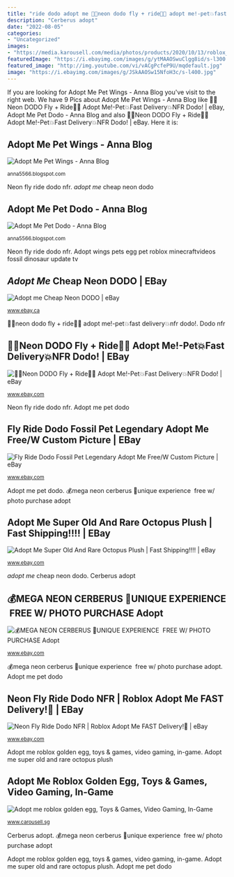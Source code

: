 ```yaml
---
title: "ride dodo adopt me 💖💖neon dodo fly + ride💖💖 adopt me!-pet💥fast delivery💥nfr dodo!"
description: "Cerberus adopt"
date: "2022-08-05"
categories:
- "Uncategorized"
images:
- "https://media.karousell.com/media/photos/products/2020/10/13/roblox_adopt_me_dragon_1602602941_f4b01d8a_thumbnail.jpg"
featuredImage: "https://i.ebayimg.com/images/g/ytMAAOSwuClgg8id/s-l300.jpg"
featured_image: "http://img.youtube.com/vi/vACgPcfeP9U/mqdefault.jpg"
image: "https://i.ebayimg.com/images/g/JSkAAOSw15NfoH3c/s-l400.jpg"
---
```


If you are looking for Adopt Me Pet Wings - Anna Blog you've visit to the right web. We have 9 Pics about Adopt Me Pet Wings - Anna Blog like 💖💖Neon DODO Fly + Ride💖💖 Adopt Me!-Pet💥Fast Delivery💥NFR Dodo! | eBay, Adopt Me Pet Dodo - Anna Blog and also 💖💖Neon DODO Fly + Ride💖💖 Adopt Me!-Pet💥Fast Delivery💥NFR Dodo! | eBay. Here it is:

## Adopt Me Pet Wings - Anna Blog

![Adopt Me Pet Wings - Anna Blog](http://img.youtube.com/vi/vACgPcfeP9U/mqdefault.jpg "Adopt me super old and rare octopus plush")

<small>anna5566.blogspot.com</small>

Neon fly ride dodo nfr. *adopt me* cheap neon dodo

## Adopt Me Pet Dodo - Anna Blog

![Adopt Me Pet Dodo - Anna Blog](https://i.ytimg.com/vi/ue_p9n2wtyo/hqdefault.jpg "Adopt wings pets egg pet roblox minecraftvideos fossil dinosaur update tv")

<small>anna5566.blogspot.com</small>

Neon fly ride dodo nfr. Adopt wings pets egg pet roblox minecraftvideos fossil dinosaur update tv

## *Adopt Me* Cheap Neon DODO | EBay

![*Adopt me* Cheap Neon DODO | eBay](https://i.ebayimg.com/images/g/u8QAAOSwpcFfwPW1/s-l300.png "💖💖neon dodo fly + ride💖💖 adopt me!-pet💥fast delivery💥nfr dodo!")

<small>www.ebay.ca</small>

💖💖neon dodo fly + ride💖💖 adopt me!-pet💥fast delivery💥nfr dodo!. Dodo nfr

## 💖💖Neon DODO Fly + Ride💖💖 Adopt Me!-Pet💥Fast Delivery💥NFR Dodo! | EBay

![💖💖Neon DODO Fly + Ride💖💖 Adopt Me!-Pet💥Fast Delivery💥NFR Dodo! | eBay](https://i.ebayimg.com/images/g/JSkAAOSw15NfoH3c/s-l400.jpg "Fly ride dodo fossil pet legendary adopt me free/w custom picture")

<small>www.ebay.com</small>

Neon fly ride dodo nfr. Adopt me pet dodo

## Fly Ride Dodo Fossil Pet Legendary Adopt Me Free/W Custom Picture | EBay

![Fly Ride Dodo Fossil Pet Legendary Adopt Me Free/W Custom Picture | eBay](https://i.ebayimg.com/images/g/FBAAAOSwdehfiUMX/s-l400.jpg "Dodo nfr")

<small>www.ebay.com</small>

Adopt me pet dodo. 💰mega neon cerberus 🌟unique experience ️ free w/ photo purchase adopt

## Adopt Me Super Old And Rare Octopus Plush | Fast Shipping!!!! | EBay

![Adopt Me Super Old And Rare Octopus Plush | Fast Shipping!!!! | eBay](https://i.ebayimg.com/images/g/JnkAAOSw4ttgCwoh/s-l300.jpg "Dodo nfr")

<small>www.ebay.com</small>

*adopt me* cheap neon dodo. Cerberus adopt

## 💰MEGA NEON CERBERUS 🌟UNIQUE EXPERIENCE ️ FREE W/ PHOTO PURCHASE Adopt

![💰MEGA NEON CERBERUS 🌟UNIQUE EXPERIENCE ️ FREE W/ PHOTO PURCHASE Adopt](https://i.ebayimg.com/images/g/fd8AAOSw3rxfpDdk/s-l300.jpg "💖💖neon dodo fly + ride💖💖 adopt me!-pet💥fast delivery💥nfr dodo!")

<small>www.ebay.com</small>

💰mega neon cerberus 🌟unique experience ️ free w/ photo purchase adopt. Adopt me pet dodo

## Neon Fly Ride Dodo NFR | Roblox Adopt Me FAST Delivery!💫 | EBay

![Neon Fly Ride Dodo NFR | Roblox Adopt Me FAST Delivery!💫 | eBay](https://i.ebayimg.com/images/g/ytMAAOSwuClgg8id/s-l300.jpg "Adopt me super old and rare octopus plush")

<small>www.ebay.com</small>

Adopt me roblox golden egg, toys &amp; games, video gaming, in-game. Adopt me super old and rare octopus plush

## Adopt Me Roblox Golden Egg, Toys &amp; Games, Video Gaming, In-Game

![Adopt me roblox golden egg, Toys &amp; Games, Video Gaming, In-Game](https://media.karousell.com/media/photos/products/2020/10/13/roblox_adopt_me_dragon_1602602941_f4b01d8a_thumbnail.jpg "Neon fly ride dodo nfr")

<small>www.carousell.sg</small>

Cerberus adopt. 💰mega neon cerberus 🌟unique experience ️ free w/ photo purchase adopt

Adopt me roblox golden egg, toys &amp; games, video gaming, in-game. Adopt me super old and rare octopus plush. Adopt me pet dodo
